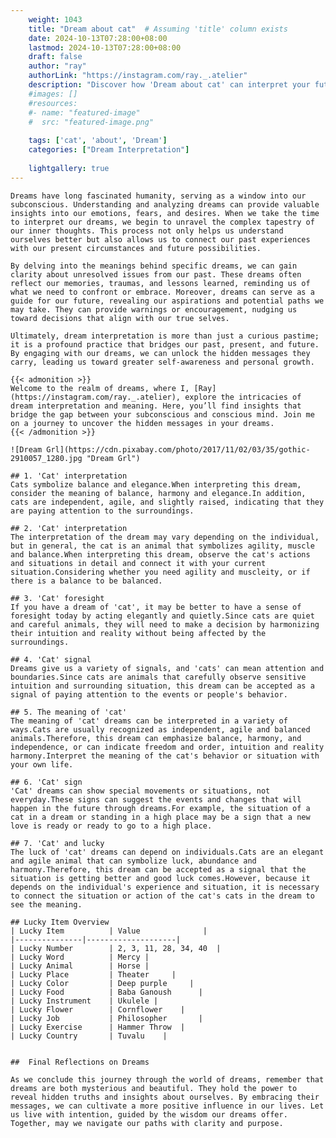```yaml
---
    weight: 1043
    title: "Dream about cat"  # Assuming 'title' column exists
    date: 2024-10-13T07:28:00+08:00
    lastmod: 2024-10-13T07:28:00+08:00
    draft: false
    author: "ray"
    authorLink: "https://instagram.com/ray._.atelier"
    description: "Discover how 'Dream about cat' can interpret your future and uncover its significant meanings in your life."
    #images: []
    #resources:
    #- name: "featured-image"
    #  src: "featured-image.png"
    
    tags: ['cat', 'about', 'Dream']
    categories: ["Dream Interpretation"]
    
    lightgallery: true
---
```

    
    Dreams have long fascinated humanity, serving as a window into our subconscious. Understanding and analyzing dreams can provide valuable insights into our emotions, fears, and desires. When we take the time to interpret our dreams, we begin to unravel the complex tapestry of our inner thoughts. This process not only helps us understand ourselves better but also allows us to connect our past experiences with our present circumstances and future possibilities.
    
    By delving into the meanings behind specific dreams, we can gain clarity about unresolved issues from our past. These dreams often reflect our memories, traumas, and lessons learned, reminding us of what we need to confront or embrace. Moreover, dreams can serve as a guide for our future, revealing our aspirations and potential paths we may take. They can provide warnings or encouragement, nudging us toward decisions that align with our true selves.
    
    Ultimately, dream interpretation is more than just a curious pastime; it is a profound practice that bridges our past, present, and future. By engaging with our dreams, we can unlock the hidden messages they carry, leading us toward greater self-awareness and personal growth.
    
    {{< admonition >}}
    Welcome to the realm of dreams, where I, [Ray](https://instagram.com/ray._.atelier), explore the intricacies of dream interpretation and meaning. Here, you’ll find insights that bridge the gap between your subconscious and conscious mind. Join me on a journey to uncover the hidden messages in your dreams.
    {{< /admonition >}}
    
    ![Dream Grl](https://cdn.pixabay.com/photo/2017/11/02/03/35/gothic-2910057_1280.jpg "Dream Grl")
    
    ## 1. 'Cat' interpretation
    Cats symbolize balance and elegance.When interpreting this dream, consider the meaning of balance, harmony and elegance.In addition, cats are independent, agile, and slightly raised, indicating that they are paying attention to the surroundings.
    
    ## 2. 'Cat' interpretation
    The interpretation of the dream may vary depending on the individual, but in general, the cat is an animal that symbolizes agility, muscle and balance.When interpreting this dream, observe the cat's actions and situations in detail and connect it with your current situation.Considering whether you need agility and muscleity, or if there is a balance to be balanced.
    
    ## 3. 'Cat' foresight
    If you have a dream of 'cat', it may be better to have a sense of foresight today by acting elegantly and quietly.Since cats are quiet and careful animals, they will need to make a decision by harmonizing their intuition and reality without being affected by the surroundings.
    
    ## 4. 'Cat' signal
    Dreams give us a variety of signals, and 'cats' can mean attention and boundaries.Since cats are animals that carefully observe sensitive intuition and surrounding situation, this dream can be accepted as a signal of paying attention to the events or people's behavior.
    
    ## 5. The meaning of 'cat'
    The meaning of 'cat' dreams can be interpreted in a variety of ways.Cats are usually recognized as independent, agile and balanced animals.Therefore, this dream can emphasize balance, harmony, and independence, or can indicate freedom and order, intuition and reality harmony.Interpret the meaning of the cat's behavior or situation with your own life.
    
    ## 6. 'Cat' sign
    'Cat' dreams can show special movements or situations, not everyday.These signs can suggest the events and changes that will happen in the future through dreams.For example, the situation of a cat in a dream or standing in a high place may be a sign that a new love is ready or ready to go to a high place.
    
    ## 7. 'Cat' and lucky
    The luck of 'cat' dreams can depend on individuals.Cats are an elegant and agile animal that can symbolize luck, abundance and harmony.Therefore, this dream can be accepted as a signal that the situation is getting better and good luck comes.However, because it depends on the individual's experience and situation, it is necessary to connect the situation or action of the cat's cats in the dream to see the meaning.
    
    ## Lucky Item Overview
    | Lucky Item          | Value              |
    |---------------|--------------------|
    | Lucky Number        | 2, 3, 11, 28, 34, 40  |
    | Lucky Word          | Mercy |
    | Lucky Animal        | Horse |
    | Lucky Place         | Theater     |
    | Lucky Color         | Deep purple     |
    | Lucky Food          | Baba Ganoush      |
    | Lucky Instrument    | Ukulele |
    | Lucky Flower        | Cornflower    |
    | Lucky Job           | Philosopher       |
    | Lucky Exercise      | Hammer Throw  |
    | Lucky Country       | Tuvalu    |
    
    
    ##  Final Reflections on Dreams
    
    As we conclude this journey through the world of dreams, remember that dreams are both mysterious and beautiful. They hold the power to reveal hidden truths and insights about ourselves. By embracing their messages, we can cultivate a more positive influence in our lives. Let us live with intention, guided by the wisdom our dreams offer. Together, may we navigate our paths with clarity and purpose.
    